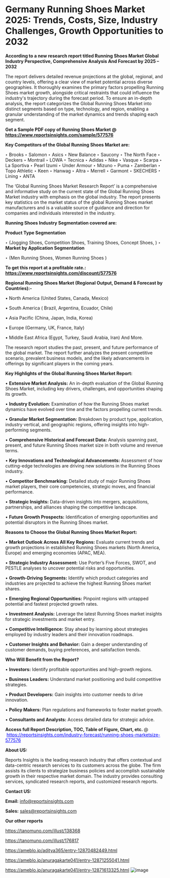 # Germany Running Shoes Market 2025: Trends, Costs, Size, Industry Challenges, Growth Opportunities to 2032

<strong>According to a new research report titled Running Shoes Market Global Industry Perspective, Comprehensive Analysis And Forecast by 2025 – 2032</strong>

The report delivers detailed revenue projections at the global, regional, and country levels, offering a clear view of market potential across diverse geographies. It thoroughly examines the primary factors propelling Running Shoes market growth, alongside critical restraints that could influence the industry's trajectory during the forecast period. To ensure an in-depth analysis, the report categorizes the Global Running Shoes Market into distinct segments based on type, technology, and region, enabling a granular understanding of the market dynamics and trends shaping each segment.

<strong>Get a Sample PDF copy of Running Shoes Market </strong><strong>@<a href=https://www.reportsinsights.com/sample/577576 style=color:#0000ff;> https://www.reportsinsights.com/sample/577576</a></strong></font>

<strong>Key Competitors of the Global Running Shoes Market are:</strong>

‣ Brooks 
‣ Salomon 
‣ Asics 
‣ New Balance 
‣ Saucony 
‣ The North Face 
‣ Deckers 
‣ Montrail 
‣ LOWA 
‣ Tecnica 
‣ Adidas 
‣ Nike 
‣ Vasque 
‣ Scarpa 
‣ La Sportiva 
‣ Pearl Izumi 
‣ Under Armour 
‣ Mizuno 
‣ Puma 
‣ Zamberlan 
‣ Topo Athletic 
‣ Keen 
‣ Hanwag 
‣ Altra 
‣ Merrell 
‣ Garmont 
‣ SKECHERS 
‣ Lining 
‣ ANTA

The ‘Global Running Shoes Market Research Report’ is a comprehensive and informative study on the current state of the Global Running Shoes Market industry with emphasis on the global industry. The report presents key statistics on the market status of the global Running Shoes market manufacturers and is a valuable source of guidance and direction for companies and individuals interested in the industry.

<strong>Running Shoes Industry Segmentation covered are:</strong>

<strong>Product Type Segmentation</strong>

‣ (Jogging Shoes, Competition Shoes, Training Shoes, Concept Shoes, )
‣ 
<strong>Market by Application Segmentation</strong>

‣ (Men Running Shoes, Women Running Shoes )

<strong>To get this report at a profitable rate.: <a href=https://www.reportsinsights.com/discount/577576 style=color:#0000ff;>https://www.reportsinsights.com/discount/577576</a></strong></font>

<strong>Regional Running Shoes Market (Regional Output, Demand &amp; Forecast by Countries):-</strong>

• North America (United States, Canada, Mexico)

• South America ( Brazil, Argentina, Ecuador, Chile)

• Asia Pacific (China, Japan, India, Korea)

• Europe (Germany, UK, France, Italy)

• Middle East Africa (Egypt, Turkey, Saudi Arabia, Iran) And More.

The research report studies the past, present, and future performance of the global market. The report further analyzes the present competitive scenario, prevalent business models, and the likely advancements in offerings by significant players in the coming years.

<strong>Key Highlights of the Global Running Shoes Market Report:</strong>

• <strong>Extensive Market Analysis:</strong> An in-depth evaluation of the Global Running Shoes Market, including key drivers, challenges, and opportunities shaping its growth.

• <strong>Industry Evolution:</strong> Examination of how the Running Shoes market dynamics have evolved over time and the factors propelling current trends.

• <strong>Granular Market Segmentation:</strong> Breakdown by product type, application, industry vertical, and geographic regions, offering insights into high-performing segments.

• <strong>Comprehensive Historical and Forecast Data:</strong> Analysis spanning past, present, and future Running Shoes market size in both volume and revenue terms.

• <strong>Key Innovations and Technological Advancements:</strong> Assessment of how cutting-edge technologies are driving new solutions in the Running Shoes industry.

• <strong>Competitor Benchmarking:</strong> Detailed study of major Running Shoes market players, their core competencies, strategic moves, and financial performance.

• <strong>Strategic Insights:</strong> Data-driven insights into mergers, acquisitions, partnerships, and alliances shaping the competitive landscape.

• <strong>Future Growth Prospects:</strong> Identification of emerging opportunities and potential disruptors in the Running Shoes market.

<strong>Reasons to Choose the Global Running Shoes Market Report:</strong>

• <strong>Market Outlook Across All Key Regions:</strong> Evaluate current trends and growth projections in established Running Shoes markets (North America, Europe) and emerging economies (APAC, MEA).

• <strong>Strategic Industry Assessment:</strong> Use Porter’s Five Forces, SWOT, and PESTLE analyses to uncover potential risks and opportunities.

• <strong>Growth-Driving Segments:</strong> Identify which product categories and industries are projected to achieve the highest Running Shoes market shares.

• <strong>Emerging Regional Opportunities:</strong> Pinpoint regions with untapped potential and fastest projected growth rates.

• <strong>Investment Analysis:</strong> Leverage the latest Running Shoes market insights for strategic investments and market entry.

• <strong>Competitive Intelligence:</strong> Stay ahead by learning about strategies employed by industry leaders and their innovation roadmaps.

• <strong>Customer Insights and Behavior:</strong> Gain a deeper understanding of customer demands, buying preferences, and satisfaction trends.

<strong>Who Will Benefit from the Report?</strong>

• <strong>Investors:</strong> Identify profitable opportunities and high-growth regions.

• <strong>Business Leaders:</strong> Understand market positioning and build competitive strategies.

• <strong>Product Developers:</strong> Gain insights into customer needs to drive innovation.

• <strong>Policy Makers:</strong> Plan regulations and frameworks to foster market growth.

• <strong>Consultants and Analysts:</strong> Access detailed data for strategic advice.
</ul>
<strong>Access full Report Description, TOC, Table of Figure, Chart, etc. </strong>@  <a href=https://reportsinsights.com/industry-forecast/running-shoes-marketsize-577576 style=color:#0000ff;>https://reportsinsights.com/industry-forecast/running-shoes-marketsize-577576</a></font>

<strong><strong>About US</strong>:</strong>

Reports Insights is the leading research industry that offers contextual and data-centric research services to its customers across the globe. The firm assists its clients to strategize business policies and accomplish sustainable growth in their respective market domain. The industry provides consulting services, syndicated research reports, and customized research reports.

<strong>Contact US:</strong>

<p class=""""><b>Email:</b> <a href=mailto:info@reportsinsights.com>info@reportsinsights.com</a></p>
<p class=""""><b>Sales:</b> <a href=mailto:sales@reportsinsights.com>sales@reportsinsights.com</a></p>

<strong>Our other reports</strong>

<a href=https://tanomuno.com/illust/138368>https://tanomuno.com/illust/138368</a>

<a href=https://tanomuno.com/illust/176817>https://tanomuno.com/illust/176817</a>

<a href=https://ameblo.jp/aditya365/entry-12870482449.html>https://ameblo.jp/aditya365/entry-12870482449.html</a>

<a href=https://ameblo.jp/anuragakarte041/entry-12871255041.html>https://ameblo.jp/anuragakarte041/entry-12871255041.html</a>

<a href=https://ameblo.jp/anuragakarte041/entry-12871613325.html>https://ameblo.jp/anuragakarte041/entry-12871613325.html</a>
![image](https://github.com/user-attachments/assets/dc2e5259-b550-420d-96b8-d29a368f6dd9)
